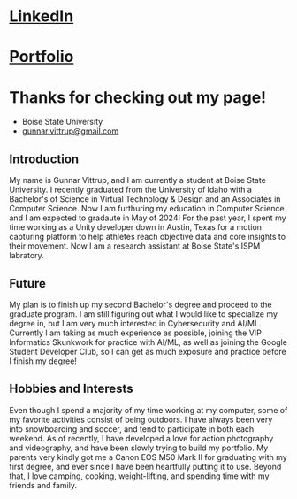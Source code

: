 # [LinkedIn](https://www.linkedin.com/in/gvittrup/)
# [Portfolio](https://gunnarvittrup.myportfolio.com)
# Thanks for checking out my page!

* Boise State University
* gunnar.vittrup@gmail.com

## Introduction

My name is Gunnar Vittrup, and I am currently a student at Boise State University. I recently graduated from the University of Idaho with a Bachelor's of Science in Virtual Technology & Design and an Associates in Computer Science. Now I am furthuring my education in Computer Science and I am expected to gradaute in May of 2024! For the past year, I spent my time working as a Unity developer down in Austin, Texas for a motion capturing platform to help athletes reach objective data and core insights to their movement. Now I am a research assistant at Boise State's ISPM labratory.

## Future

My plan is to finish up my second Bachelor's degree and proceed to the graduate program. I am still figuring out what I would like to specialize my degree in, but I am very much interested in Cybersecurity and AI/ML. Currently I am taking as much experience as possible, joining the VIP Informatics Skunkwork for practice with AI/ML, as well as joining the Google Student Developer Club, so I can get as much exposure and practice before I finish my degree!

## Hobbies and Interests

Even though I spend a majority of my time working at my computer, some of my favorite activities consist of being outdoors. I have always been very into snowboarding and soccer, and tend to participate in both each weekend. As of recently, I have developed a love for action photography and videography, and have been slowly trying to build my portfolio. My parents very kindly got me a Canon EOS M50 Mark II for graduating with my first degree, and ever since I have been heartfully putting it to use. Beyond that, I love camping, cooking, weight-lifting, and spending time with my friends and family. 


